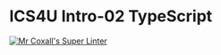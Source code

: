 # ICS4U Intro-02 TypeScript

[![Mr Coxall's Super Linter](https://github.com/Mr-Coxall/ICS4U-Intro-02-Typescript/workflows/Mr%20Coxall's%20Super%20Linter/badge.svg)](https://github.com/Mr-Coxall/ICS4U-Intro-02-Typescript/actions)
